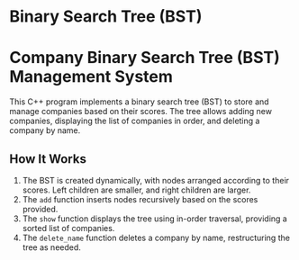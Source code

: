 # Binary Search Tree (BST)

# Company Binary Search Tree (BST) Management System

This C++ program implements a binary search tree (BST) to store and manage companies based on their scores. The tree allows adding new companies, displaying the list of companies in order, and deleting a company by name.

## How It Works

1. The BST is created dynamically, with nodes arranged according to their scores. Left children are smaller, and right children are larger.
2. The `add` function inserts nodes recursively based on the scores provided.
3. The `show` function displays the tree using in-order traversal, providing a sorted list of companies.
4. The `delete_name` function deletes a company by name, restructuring the tree as needed.
